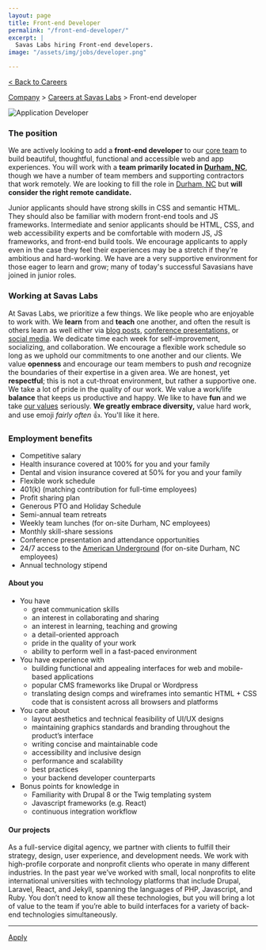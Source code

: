 ```yaml
---
layout: page
title: Front-end Developer
permalink: "/front-end-developer/"
excerpt: |
  Savas Labs hiring Front-end developers.
image: "/assets/img/jobs/developer.png"

---
```


<p class="breadcrumbs hide-for-medium hide-for-large">
    <a href="/careers">< Back to Careers</a>
</p>
<p class="breadcrumbs hide-for-small">
    <a href="/company">Company</a> > <a href="/careers">Careers at Savas Labs</a> > Front-end developer
</p>

<div class="icon--job">
    <img src="/assets/img/jobs/developer.svg" alt="Application Developer">
</div>

### The position

We are actively looking to add a **front-end developer** to our [core team](/company/#team) to build beautiful, thoughtful, functional and accessible web and app experiences. You will work with a **team primarily located in [Durham, NC](/durham)**, though we have a number of team members and supporting contractors that work remotely. We are looking to fill the role in [Durham, NC](/durham) but **will consider the right remote candidate.**

Junior applicants should have strong skills in CSS and semantic HTML. They should also be familiar with modern front-end tools and JS frameworks. Intermediate and senior applicants should be HTML, CSS, and web accessibility experts and be comfortable with modern JS, JS frameworks, and front-end build tools. We encourage applicants to apply even in the case they feel their experiences may be a stretch if they're ambitious and hard-working. We have are a very supportive environment for those eager to learn and grow; many of today's successful Savasians have joined in junior roles.

### Working at Savas Labs

At Savas Labs, we prioritize a few things. We like people who are enjoyable to work with. We **learn** from and **teach** one another, and often the result is others learn as well either via [blog posts](/blog),
 [conference presentations,](/results/open-source/#presentations) or [social media](https://twitter.com/savaslabs). We dedicate time each week for self-improvement, socializing, and collaboration. We encourage a flexible work schedule so long as we uphold our commitments to one another and our clients. We value **openness** and encourage our team members to push _and_ recognize the boundaries of their expertise in a given area. We are honest, yet **respectful**; this is not a cut-throat environment, but rather a supportive one. We take a lot of pride in the quality of our work. We value a work/life **balance** that keeps us productive and happy. We like to have **fun** and we take [our values](/company/mission-and-values/) seriously. **We greatly embrace diversity,** value hard work, and use emoji _fairly often_ :+1:. You'll like it here.

### Employment benefits

+ Competitive salary
+ Health insurance covered at 100% for you and your family
+ Dental and vision insurance covered at 50% for you and your family
+ Flexible work schedule
+ 401(k) (matching contribution for full-time employees)
+ Profit sharing plan
+ Generous PTO and Holiday Schedule
+ Semi-annual team retreats
+ Weekly team lunches (for on-site Durham, NC employees)
+ Monthly skill-share sessions
+ Conference presentation and attendance opportunities
+ 24/7 access to the [American Underground](http://americanunderground.com/) (for on-site Durham, NC employees)
+ Annual technology stipend

#### About you

+ You have
  + great communication skills
  + an interest in collaborating and sharing
  + an interest in learning, teaching and growing
  + a detail-oriented approach
  + pride in the quality of your work
  + ability to perform well in a fast-paced environment
+ You have experience with
  + building functional and appealing interfaces for web and mobile-based applications
  + popular CMS frameworks like Drupal or Wordpress
  + translating design comps and wireframes into semantic HTML + CSS code that is consistent across all browsers and platforms
+ You care about
  + layout aesthetics and technical feasibility of UI/UX designs
  + maintaining graphics standards and branding throughout the product’s interface
  + writing concise and maintainable code
  + accessibility and inclusive design
  + performance and scalability
  + best practices
  + your backend developer counterparts
+ Bonus points for knowledge in
  + Familiarity with Drupal 8 or the Twig templating system 
  + Javascript frameworks (e.g. React)
  + continuous integration workflow

#### Our projects

As a full-service digital agency, we partner with clients to fulfill their strategy, design, user experience, and development needs. We work with high-profile corporate and nonprofit clients who operate in many different industries. In the past year we’ve worked with small, local nonprofits to elite international universities with technology platforms that include Drupal, Laravel, React, and Jekyll, spanning the languages of PHP, Javascript, and Ruby. You don’t need to know all these technologies, but you will bring a lot of value to the team if you’re able to build interfaces for a variety of back-end technologies simultaneously.

---

<a href="https://savas-labs.breezy.hr/p/9975e417a26a-front-end-developer/apply" class="button">Apply</a>

<!-- 

  TODO: New icon

-->